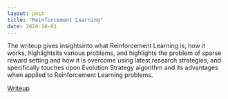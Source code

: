 ```yaml
---
layout: post
title: "Reinforcement Learning"
date: 2020-10-01
---
```


The writeup gives insightsinto what Reinforcement Learning is, how it works, highlightsits various problems,
and highlights the problem of sparse reward setting and how it is overcome using latest research
strategies, and specifically touches upon Evolution Strategy algorithm and its advantages when applied to
Reinforcement Learning problems. 

<p><a href="/Algorithms for Reinforcement Learning problems.pdf">Writeup</a></p>


